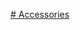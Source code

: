 [# Accessories](https://www.thinksliker.com/2023/05/computerer-jabotio-jontraongsho-Accessories.html)
